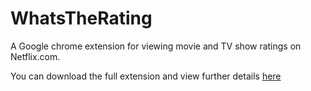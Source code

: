 # WhatsTheRating
A Google chrome extension for viewing movie and TV show ratings on Netflix.com.

You can download the full extension and view further details [here](https://chrome.google.com/webstore/detail/whats-the-rating/jfmjfjhocmjgmifjmalhgkflpakilbfi)
